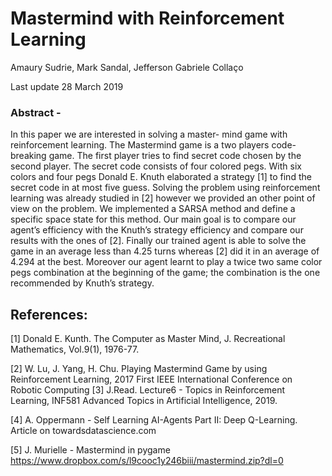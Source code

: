 # Mastermind with Reinforcement Learning
Amaury Sudrie, Mark Sandal, Jefferson Gabriele Collaço

Last update 28 March 2019

### Abstract - 
In this paper we are interested in solving a master- mind game with reinforcement learning. The Mastermind game is a two players code-breaking game. The first player tries to find secret code chosen by the second player. The secret code consists of four colored pegs. With six colors and four pegs Donald E. Knuth elaborated a strategy [1] to find the secret code in at most five guess. Solving the problem using reinforcement learning was already studied in [2] however we provided an other point of view on the problem. We implemented a SARSA method and define a specific space state for this method. Our main goal is to compare our agent’s efficiency with the Knuth’s strategy efficiency and compare our results with the ones of [2]. Finally our trained agent is able to solve the game in an average less than 4.25 turns whereas [2] did it in an average of 4.294 at the best. Moreover our agent learnt to play a twice two same color pegs combination at the beginning of the game; the combination is the one recommended by Knuth’s strategy.



## References:
[1] Donald E. Kunth. The Computer as Master Mind, J. Recreational Mathematics, Vol.9(1), 1976-77.

[2] W. Lu, J. Yang, H. Chu. Playing Mastermind Game by using Reinforcement Learning, 2017 First IEEE International Conference on Robotic Computing
[3] J.Read. Lecture6 - Topics in Reinforcement Learning, INF581 Advanced Topics in Artificial Intelligence, 2019.

[4] A. Oppermann - Self Learning AI-Agents Part II: Deep Q-Learning. Article on towardsdatascience.com

[5] J. Murielle - Mastermind in pygame https://www.dropbox.com/s/l9cooc1y246biii/mastermind.zip?dl=0
